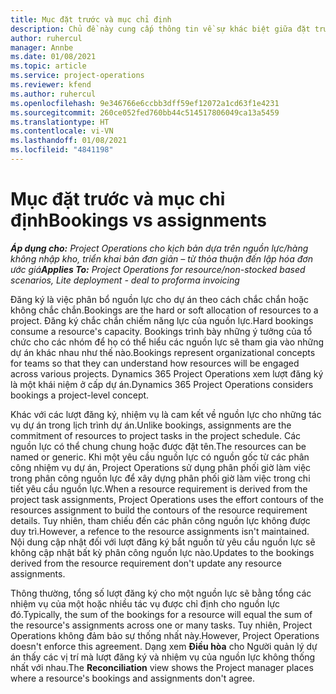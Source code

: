 ```yaml
---
title: Mục đặt trước và mục chỉ định
description: Chủ đề này cung cấp thông tin về sự khác biệt giữa đặt trước nguồn lực và chỉ định nguồn lực.
author: ruhercul
manager: Annbe
ms.date: 01/08/2021
ms.topic: article
ms.service: project-operations
ms.reviewer: kfend
ms.author: ruhercul
ms.openlocfilehash: 9e346766e6ccbb3dff59ef12072a1cd63f1e4231
ms.sourcegitcommit: 260ce052fed760bb44c514517806049ca13a5459
ms.translationtype: HT
ms.contentlocale: vi-VN
ms.lasthandoff: 01/08/2021
ms.locfileid: "4841198"
---
```

# <a name="bookings-vs-assignments"></a><span data-ttu-id="71a28-103">Mục đặt trước và mục chỉ định</span><span class="sxs-lookup"><span data-stu-id="71a28-103">Bookings vs assignments</span></span>

<span data-ttu-id="71a28-104">_**Áp dụng cho:** Project Operations cho kịch bản dựa trên nguồn lực/hàng không nhập kho, triển khai bản đơn giản – từ thỏa thuận đến lập hóa đơn ước giá_</span><span class="sxs-lookup"><span data-stu-id="71a28-104">_**Applies To:** Project Operations for resource/non-stocked based scenarios, Lite deployment - deal to proforma invoicing_</span></span>

<span data-ttu-id="71a28-105">Đăng ký là việc phân bổ nguồn lực cho dự án theo cách chắc chắn hoặc không chắc chắn.</span><span class="sxs-lookup"><span data-stu-id="71a28-105">Bookings are the hard or soft allocation of resources to a project.</span></span> <span data-ttu-id="71a28-106">Đăng ký chắc chắn chiếm năng lực của nguồn lực.</span><span class="sxs-lookup"><span data-stu-id="71a28-106">Hard bookings consume a resource's capacity.</span></span> <span data-ttu-id="71a28-107">Bookings trình bày những ý tưởng của tổ chức cho các nhóm để họ có thể hiểu các nguồn lực sẽ tham gia vào những dự án khác nhau như thế nào.</span><span class="sxs-lookup"><span data-stu-id="71a28-107">Bookings represent organizational concepts for teams so that they can understand how resources will be engaged across various projects.</span></span> <span data-ttu-id="71a28-108">Dynamics 365 Project Operations xem lượt đăng ký là một khái niệm ở cấp dự án.</span><span class="sxs-lookup"><span data-stu-id="71a28-108">Dynamics 365 Project Operations considers bookings a project-level concept.</span></span> 

<span data-ttu-id="71a28-109">Khác với các lượt đăng ký, nhiệm vụ là cam kết về nguồn lực cho những tác vụ dự án trong lịch trình dự án.</span><span class="sxs-lookup"><span data-stu-id="71a28-109">Unlike bookings, assignments are the commitment of resources to project tasks in the project schedule.</span></span> <span data-ttu-id="71a28-110">Các nguồn lực có thể chung chung hoặc được đặt tên.</span><span class="sxs-lookup"><span data-stu-id="71a28-110">The resources can be named or generic.</span></span>  <span data-ttu-id="71a28-111">Khi một yêu cầu nguồn lực có nguồn gốc từ các phân công nhiệm vụ dự án, Project Operations sử dụng phân phối giờ làm việc trong phân công nguồn lực để xây dựng phân phối giờ làm việc trong chi tiết yêu cầu nguồn lực.</span><span class="sxs-lookup"><span data-stu-id="71a28-111">When a resource requirement is derived from the project task assignments, Project Operations uses the effort contours of the resources assignment to build the contours of the resource requirement details.</span></span> <span data-ttu-id="71a28-112">Tuy nhiên, tham chiếu đến các phân công nguồn lực không được duy trì.</span><span class="sxs-lookup"><span data-stu-id="71a28-112">However, a refence to the resource assignments isn't maintained.</span></span> <span data-ttu-id="71a28-113">Nội dung cập nhật đối với lượt đăng ký bắt nguồn từ yêu cầu nguồn lực sẽ không cập nhật bất kỳ phân công nguồn lực nào.</span><span class="sxs-lookup"><span data-stu-id="71a28-113">Updates to the bookings derived from the resource requirement don't update any resource assignments.</span></span>

<span data-ttu-id="71a28-114">Thông thường, tổng số lượt đăng ký cho một nguồn lực sẽ bằng tổng các nhiệm vụ của một hoặc nhiều tác vụ được chỉ định cho nguồn lực đó.</span><span class="sxs-lookup"><span data-stu-id="71a28-114">Typically, the sum of the bookings for a resource will equal the sum of the resource's assignments across one or many tasks.</span></span> <span data-ttu-id="71a28-115">Tuy nhiên, Project Operations không đảm bảo sự thống nhất này.</span><span class="sxs-lookup"><span data-stu-id="71a28-115">However, Project Operations doesn't enforce this agreement.</span></span> <span data-ttu-id="71a28-116">Dạng xem **Điều hòa** cho Người quản lý dự án thấy các vị trí mà lượt đăng ký và nhiệm vụ của nguồn lực không thống nhất với nhau.</span><span class="sxs-lookup"><span data-stu-id="71a28-116">The **Reconciliation** view shows the Project manager places where a resource's bookings and assignments don't agree.</span></span>


